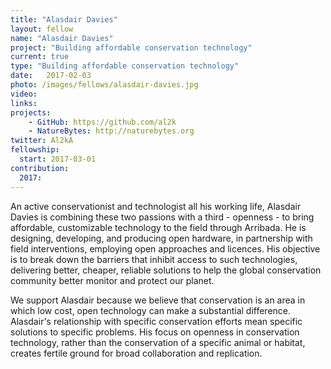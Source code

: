 ```yaml
---
title: "Alasdair Davies"
layout: fellow
name: "Alasdair Davies"
project: "Building affordable conservation technology"
current: true
type: "Building affordable conservation technology"
date:   2017-02-03
photo: /images/fellows/alasdair-davies.jpg
video: 
links: 
projects:
    - GitHub: https://github.com/al2k
    - NatureBytes: http://naturebytes.org
twitter: Al2kA
fellowship:
  start: 2017-03-01
contribution:
  2017: 
---
```

An active conservationist and technologist all his working life, Alasdair Davies is combining these two passions  with a third - openness - to bring affordable, customizable technology  to the field through Arribada. He is designing, developing, and producing open hardware, in partnership with field interventions, employing open approaches and licences. His objective is to break down the barriers that inhibit access to such technologies, delivering better, cheaper, reliable solutions to help the global conservation community better monitor and protect our planet.

We support Alasdair because we believe that conservation is an area in which low cost, open technology can make a substantial difference. Alasdair's  relationship with specific  conservation efforts mean specific solutions to specific problems. His  focus on openness in conservation technology, rather than the  conservation of a specific animal or habitat, creates fertile ground for  broad collaboration and replication.